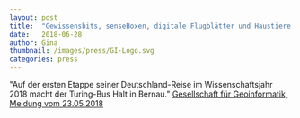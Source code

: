 ```yaml
---
layout: post
title:  "Gewissensbits, senseBoxen, digitale Flugblätter und Haustiere auf Tour"
date:   2018-06-28 
author: Gina
thumbnail: /images/press/GI-Logo.svg
categories: press
---
```

"Auf der ersten Etappe seiner Deutschland-Reise im Wissenschaftsjahr 2018 macht der Turing-Bus Halt in Bernau."
<a href="https://gi.de/meldung/gewissensbits-senseboxen-digitale-flugblaetter-und-haustiere-auf-tour/">Gesellschaft für Geoinformatik, Meldung vom 23.05.2018</a>
